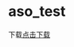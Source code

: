 # aso_test
下载<a href="https://github.com/mutaji/aso/blob/master/sw.vcf" download = "sw.vcf">点击下载</a>
